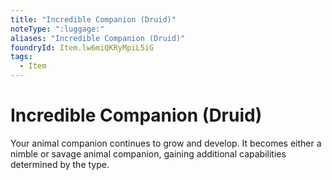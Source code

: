 ```yaml
---
title: "Incredible Companion (Druid)"
noteType: ":luggage:"
aliases: "Incredible Companion (Druid)"
foundryId: Item.lw6miQKRyMpiL5iG
tags:
  - Item
---
```


# Incredible Companion (Druid)

Your animal companion continues to grow and develop. It becomes either a nimble or savage animal companion, gaining additional capabilities determined by the type.
